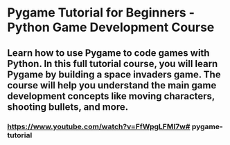 # Pygame Tutorial for Beginners - Python Game Development Course


## Learn how to use Pygame to code games with Python. In this full tutorial course, you will learn Pygame by building a space invaders game. The course will help you understand the main game development concepts like moving characters, shooting bullets, and more.

### https://www.youtube.com/watch?v=FfWpgLFMI7w# pygame-tutorial
